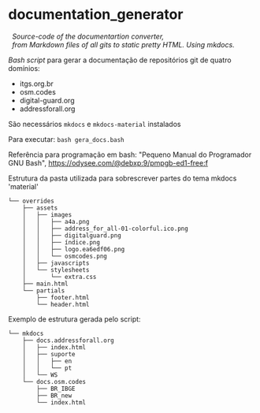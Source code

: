 # documentation_generator
&nbsp; *Source-code of the documentartion converter,<br/>&nbsp; from Markdown files of all gits to static pretty HTML. Using mkdocs.*

*Bash script* para gerar a documentação de repositórios git de quatro domínios:
* itgs.org.br
* osm.codes
* digital-guard.org
* addressforall.org

São necessários `mkdocs` e `mkdocs-material` instalados

Para executar: `bash gera_docs.bash`

Referência para programação em bash: "Pequeno Manual do Programador GNU Bash",  https://odysee.com/@debxp:9/pmpgb-ed1-free:f

Estrutura da pasta utilizada para sobrescrever partes do tema mkdocs 'material'
```
└── overrides
    ├── assets
    │   ├── images
    │   │   ├── a4a.png
    │   │   ├── address_for_all-01-colorful.ico.png
    │   │   ├── digitalguard.png
    │   │   ├── índice.png
    │   │   ├── logo.ea6edf06.png
    │   │   └── osmcodes.png
    │   ├── javascripts
    │   └── stylesheets
    │       └── extra.css
    ├── main.html
    └── partials
        ├── footer.html
        └── header.html
```

Exemplo de estrutura gerada pelo script:
```
└── mkdocs
    ├── docs.addressforall.org
    │   ├── index.html
    │   ├── suporte
    │   │   ├── en
    │   │   └── pt
    │   └── WS
    └── docs.osm.codes
        ├── BR_IBGE
        ├── BR_new
        └── index.html
```
